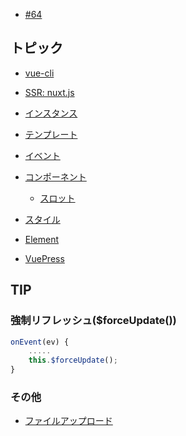 - [#64](https://github.com/hdknr/scriptogr.am/issues/64)

## トピック

- [vue-cli](vue-cli.md)
- [SSR: nuxt.js](nextjs/README.md)
- [インスタンス](vue.instance.md)
- [テンプレート](vue.template.md)
- [イベント](vue.events.md)
- [コンポーネント](vue.components.md)

  - [スロット](vue.components.slot.md)


- [スタイル](vue.style.md)
- [Element](element)
- [VuePress](vuepress)

## TIP


### 強制リフレッシュ($forceUpdate())

~~~js
onEvent(ev) {
    .....
    this.$forceUpdate();
}
~~~

### その他

- [ファイルアップロード](vue.input-file.md)
